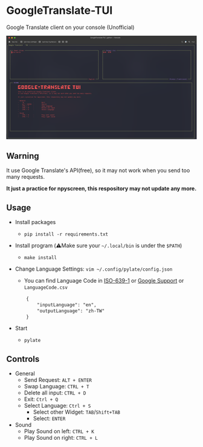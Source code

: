 # GoogleTranslate-TUI

Google Translate client on your console (Unofficial)

![](Screenshot_20211224_150251.png)

## Warning

It use Google Translate's API(free), so it may not work when you send too many requests.

**It just a practice for npyscreen, this respository may not update any more.**

## Usage
- Install packages
    - `pip install -r requirements.txt`

- Install program (⚠️Make sure your `~/.local/bin` is under the `$PATH`)
    - `make install`

- Change Language Settings: `vim ~/.config/pylate/config.json`
    - You can find Language Code in [ISO-639-1](https://en.wikipedia.org/wiki/ISO_639-1) or [Google Support](https://cloud.google.com/translate/docs/languages) or `LanguageCode.csv`
    ```
        {
            "inputLanguage": "en",
            "outputLanguage": "zh-TW"
        }
    ```

- Start
    - `pylate`

## Controls
- General
    - Send Request: `ALT + ENTER`
    - Swap Language: `CTRL + T`
    - Delete all input: `CTRL + D`
    - Exit: `Ctrl + Q`
    - Select Language: `Ctrl + S`
        - Select other Widget: `TAB`/`Shift+TAB`
        - Select: `ENTER`
- Sound
    - Play Sound on left: `CTRL + K`
    - Play Sound on right: `CTRL + L`
